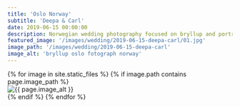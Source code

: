 ```yaml
---
title: 'Oslo Norway'
subtitle: 'Deepa & Carl'
date: 2019-06-15 00:00:00
description: Norwegian wedding photography focused on bryllup and portrait photography. 
featured_image: '/images/wedding/2019-06-15-deepa-carl/01.jpg'
image_path: '/images/wedding/2019-06-15-deepa-carl'
image_alt: 'bryllup oslo fotograph norway'
---
```


<!-- > “Cherry blossoms, the symbolic flower of the spring.” -->

<!-- DO NOT EDIT BELOW -->
<div class="image-wrap" >
{% for image in site.static_files %}
    {% if image.path contains page.image_path %}
        <div class="image-wrap" >
        <img src="{{ site.baseurl }}{{ image.path }}" alt="{{ page.image_alt }}" />
        </div>
    {% endif %}
{% endfor %}
